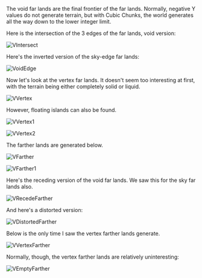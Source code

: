 The void far lands are the final frontier of the far lands. Normally, negative Y values do not generate terrain, but with Cubic Chunks, the world generates all the way down to the lower integer limit.

Here is the intersection of the 3 edges of the far lands, void version:

![VIntersect](https://raw.githubusercontent.com/ThisTestUser/FarLandsChronicles/master/assets/Ch4/VIntersect.png)

Here's the inverted version of the sky-edge far lands:

![VoidEdge](https://raw.githubusercontent.com/ThisTestUser/FarLandsChronicles/master/assets/Ch4/VoidEdge.png)

Now let's look at the vertex far lands. It doesn't seem too interesting at first, with the terrain being either completely solid or liquid.

![VVertex](https://raw.githubusercontent.com/ThisTestUser/FarLandsChronicles/master/assets/Ch4/VVertex.png)

However, floating islands can also be found.

![VVertex1](https://raw.githubusercontent.com/ThisTestUser/FarLandsChronicles/master/assets/Ch4/VVertex1.png)

![VVertex2](https://raw.githubusercontent.com/ThisTestUser/FarLandsChronicles/master/assets/Ch4/VVertex2.png)

The farther lands are generated below.

![VFarther](https://raw.githubusercontent.com/ThisTestUser/FarLandsChronicles/master/assets/Ch4/VFarther.png)

![VFarther1](https://raw.githubusercontent.com/ThisTestUser/FarLandsChronicles/master/assets/Ch4/VFarther1.png)

Here's the receding version of the void far lands. We saw this for the sky far lands also.

![VRecedeFarther](https://raw.githubusercontent.com/ThisTestUser/FarLandsChronicles/master/assets/Ch4/VRecedeFarther.png)

And here's a distorted version:

![VDistortedFarther](https://raw.githubusercontent.com/ThisTestUser/FarLandsChronicles/master/assets/Ch4/VDistortedFarther.png)

Below is the only time I saw the vertex farther lands generate.

![VVertexFarther](https://raw.githubusercontent.com/ThisTestUser/FarLandsChronicles/master/assets/Ch4/VVertexFarther.png)

Normally, though, the vertex farther lands are relatively uninteresting:

![VEmptyFarther](https://raw.githubusercontent.com/ThisTestUser/FarLandsChronicles/master/assets/Ch4/VSolidFarther.png)
